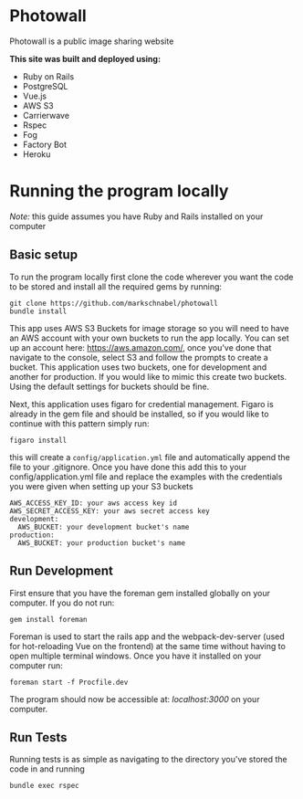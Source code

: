 # Photowall
Photowall is a public image sharing website

**This site was built and deployed using:** 
* Ruby on Rails
* PostgreSQL
* Vue.js
* AWS S3
* Carrierwave
* Rspec
* Fog
* Factory Bot
* Heroku

# Running the program locally
*Note:* this guide assumes you have Ruby and Rails installed on your computer

## Basic setup

To run the program locally first clone the code wherever you want the code to be stored and install all the required gems by running:
```
git clone https://github.com/markschnabel/photowall
bundle install
```
This app uses AWS S3 Buckets for image storage so you will need to have an AWS
account with your own buckets to run the app locally. You can set up an account 
here: https://aws.amazon.com/, once you've done that navigate to the console, select
S3 and follow the prompts to create a bucket. This application uses two buckets, 
one for development and another for production. If you would like to mimic this 
create two buckets. Using the default settings for buckets should be fine.

Next, this application uses figaro for credential management. Figaro is already in
the gem file and should be installed, so if you would like to continue with this pattern
simply run:
```
figaro install
```
this will create a `config/application.yml` file and automatically append the file to
your .gitignore. Once you have done this add this to your config/application.yml file
and replace the examples with the credentials you were given when setting up your 
S3 buckets
```
AWS_ACCESS_KEY_ID: your aws access key id
AWS_SECRET_ACCESS_KEY: your aws secret access key
development:
  AWS_BUCKET: your development bucket's name
production:
  AWS_BUCKET: your production bucket's name
```

## Run Development


First ensure that you have the foreman gem installed globally on your computer.
If you do not run: 
```
gem install foreman
```
Foreman is used to start the rails app and the webpack-dev-server (used for hot-reloading Vue on the frontend) at the same time
without having to open multiple terminal windows. Once you have it installed on your
computer run:
```
foreman start -f Procfile.dev
```
The program should now be accessible at: *localhost:3000* on your computer.

## Run Tests
Running tests is as simple as navigating to the directory you've stored the code in and running 
```
bundle exec rspec
```